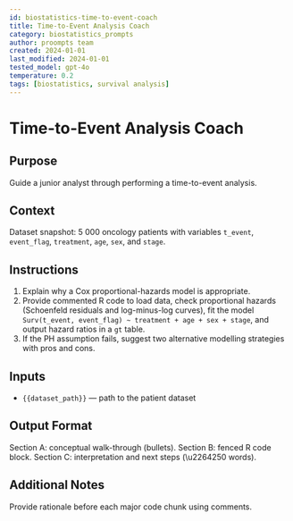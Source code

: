 ```yaml
---
id: biostatistics-time-to-event-coach
title: Time-to-Event Analysis Coach
category: biostatistics_prompts
author: proompts team
created: 2024-01-01
last_modified: 2024-01-01
tested_model: gpt-4o
temperature: 0.2
tags: [biostatistics, survival analysis]
---
```


# Time-to-Event Analysis Coach

## Purpose

Guide a junior analyst through performing a time-to-event analysis.

## Context

Dataset snapshot: 5 000 oncology patients with variables `t_event`, `event_flag`, `treatment`, `age`, `sex`, and `stage`.

## Instructions

1. Explain why a Cox proportional-hazards model is appropriate.
1. Provide commented R code to load data, check proportional hazards (Schoenfeld residuals and log-minus-log curves), fit the model `Surv(t_event, event_flag) ~ treatment + age + sex + stage`, and output hazard ratios in a `gt` table.
1. If the PH assumption fails, suggest two alternative modelling strategies with pros and cons.

## Inputs

- `{{dataset_path}}` — path to the patient dataset

## Output Format

Section A: conceptual walk-through (bullets). Section B: fenced R code block. Section C: interpretation and next steps (\u2264250 words).

## Additional Notes

Provide rationale before each major code chunk using comments.
